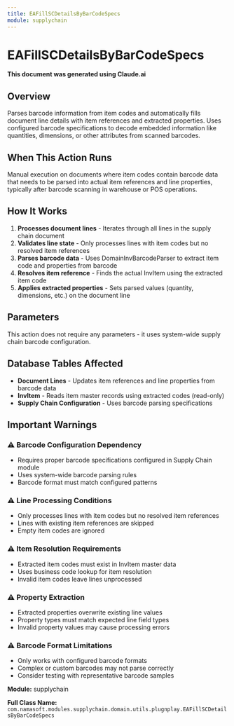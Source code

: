 ```yaml
---
title: EAFillSCDetailsByBarCodeSpecs
module: supplychain
---
```



<div class='entity-flows'>

# EAFillSCDetailsByBarCodeSpecs

**This document was generated using Claude.ai**

## Overview

Parses barcode information from item codes and automatically fills document line details with item references and extracted properties. Uses configured barcode specifications to decode embedded information like quantities, dimensions, or other attributes from scanned barcodes.

## When This Action Runs

Manual execution on documents where item codes contain barcode data that needs to be parsed into actual item references and line properties, typically after barcode scanning in warehouse or POS operations.

## How It Works

1. **Processes document lines** - Iterates through all lines in the supply chain document
2. **Validates line state** - Only processes lines with item codes but no resolved item references
3. **Parses barcode data** - Uses DomainInvBarcodeParser to extract item code and properties from barcode
4. **Resolves item reference** - Finds the actual InvItem using the extracted item code
5. **Applies extracted properties** - Sets parsed values (quantity, dimensions, etc.) on the document line

## Parameters

This action does not require any parameters - it uses system-wide supply chain barcode configuration.

## Database Tables Affected

- **Document Lines** - Updates item references and line properties from barcode data
- **InvItem** - Reads item master records using extracted codes (read-only)
- **Supply Chain Configuration** - Uses barcode parsing specifications

## Important Warnings

### ⚠️ Barcode Configuration Dependency
- Requires proper barcode specifications configured in Supply Chain module
- Uses system-wide barcode parsing rules
- Barcode format must match configured patterns

### ⚠️ Line Processing Conditions
- Only processes lines with item codes but no resolved item references
- Lines with existing item references are skipped
- Empty item codes are ignored

### ⚠️ Item Resolution Requirements
- Extracted item codes must exist in InvItem master data
- Uses business code lookup for item resolution
- Invalid item codes leave lines unprocessed

### ⚠️ Property Extraction
- Extracted properties overwrite existing line values
- Property types must match expected line field types
- Invalid property values may cause processing errors

### ⚠️ Barcode Format Limitations
- Only works with configured barcode formats
- Complex or custom barcodes may not parse correctly
- Consider testing with representative barcode samples

**Module:** supplychain

**Full Class Name:** `com.namasoft.modules.supplychain.domain.utils.plugnplay.EAFillSCDetailsByBarCodeSpecs`


</div>

